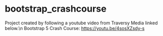 # bootstrap_crashcourse

Project created by following a youtube video from Traversy Media linked below.\n
Bootstrap 5 Crash Course: https://youtu.be/4sosXZsdy-s
